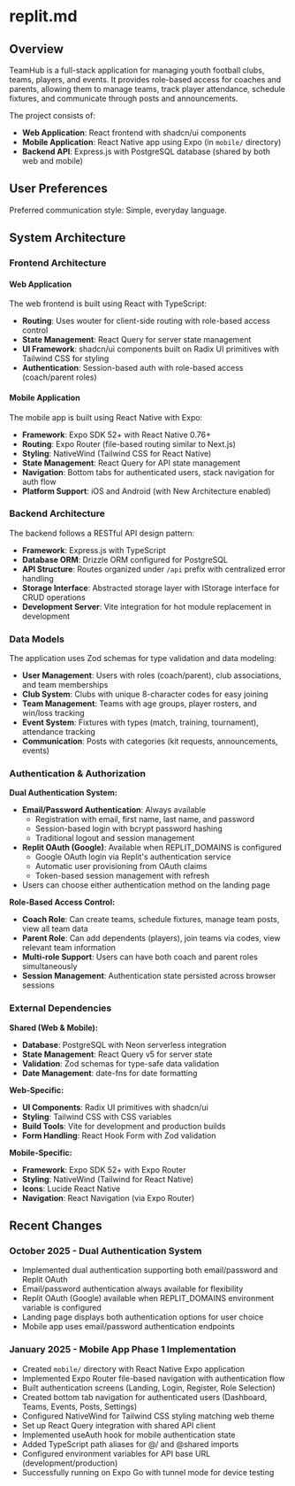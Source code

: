 # replit.md

## Overview

TeamHub is a full-stack application for managing youth football clubs, teams, players, and events. It provides role-based access for coaches and parents, allowing them to manage teams, track player attendance, schedule fixtures, and communicate through posts and announcements.

The project consists of:
- **Web Application**: React frontend with shadcn/ui components
- **Mobile Application**: React Native app using Expo (in `mobile/` directory)
- **Backend API**: Express.js with PostgreSQL database (shared by both web and mobile)

## User Preferences

Preferred communication style: Simple, everyday language.

## System Architecture

### Frontend Architecture

#### Web Application
The web frontend is built using React with TypeScript:

- **Routing**: Uses wouter for client-side routing with role-based access control
- **State Management**: React Query for server state management
- **UI Framework**: shadcn/ui components built on Radix UI primitives with Tailwind CSS for styling
- **Authentication**: Session-based auth with role-based access (coach/parent roles)

#### Mobile Application
The mobile app is built using React Native with Expo:

- **Framework**: Expo SDK 52+ with React Native 0.76+
- **Routing**: Expo Router (file-based routing similar to Next.js)
- **Styling**: NativeWind (Tailwind CSS for React Native)
- **State Management**: React Query for API state management
- **Navigation**: Bottom tabs for authenticated users, stack navigation for auth flow
- **Platform Support**: iOS and Android (with New Architecture enabled)

### Backend Architecture

The backend follows a RESTful API design pattern:

- **Framework**: Express.js with TypeScript
- **Database ORM**: Drizzle ORM configured for PostgreSQL
- **API Structure**: Routes organized under `/api` prefix with centralized error handling
- **Storage Interface**: Abstracted storage layer with IStorage interface for CRUD operations
- **Development Server**: Vite integration for hot module replacement in development

### Data Models

The application uses Zod schemas for type validation and data modeling:

- **User Management**: Users with roles (coach/parent), club associations, and team memberships
- **Club System**: Clubs with unique 8-character codes for easy joining
- **Team Management**: Teams with age groups, player rosters, and win/loss tracking
- **Event System**: Fixtures with types (match, training, tournament), attendance tracking
- **Communication**: Posts with categories (kit requests, announcements, events)

### Authentication & Authorization

**Dual Authentication System:**
- **Email/Password Authentication**: Always available
  - Registration with email, first name, last name, and password
  - Session-based login with bcrypt password hashing
  - Traditional logout and session management
- **Replit OAuth (Google)**: Available when REPLIT_DOMAINS is configured
  - Google OAuth login via Replit's authentication service
  - Automatic user provisioning from OAuth claims
  - Token-based session management with refresh
- Users can choose either authentication method on the landing page

**Role-Based Access Control:**
- **Coach Role**: Can create teams, schedule fixtures, manage team posts, view all team data
- **Parent Role**: Can add dependents (players), join teams via codes, view relevant team information
- **Multi-role Support**: Users can have both coach and parent roles simultaneously
- **Session Management**: Authentication state persisted across browser sessions

### External Dependencies

**Shared (Web & Mobile):**
- **Database**: PostgreSQL with Neon serverless integration
- **State Management**: React Query v5 for server state
- **Validation**: Zod schemas for type-safe data validation
- **Date Management**: date-fns for date formatting

**Web-Specific:**
- **UI Components**: Radix UI primitives with shadcn/ui
- **Styling**: Tailwind CSS with CSS variables
- **Build Tools**: Vite for development and production builds
- **Form Handling**: React Hook Form with Zod validation

**Mobile-Specific:**
- **Framework**: Expo SDK 52+ with Expo Router
- **Styling**: NativeWind (Tailwind for React Native)
- **Icons**: Lucide React Native
- **Navigation**: React Navigation (via Expo Router)

## Recent Changes

### October 2025 - Dual Authentication System
- Implemented dual authentication supporting both email/password and Replit OAuth
- Email/password authentication always available for flexibility
- Replit OAuth (Google) available when REPLIT_DOMAINS environment variable is configured
- Landing page displays both authentication options for user choice
- Mobile app uses email/password authentication endpoints

### January 2025 - Mobile App Phase 1 Implementation
- Created `mobile/` directory with React Native Expo application
- Implemented Expo Router file-based navigation with authentication flow
- Built authentication screens (Landing, Login, Register, Role Selection)
- Created bottom tab navigation for authenticated users (Dashboard, Teams, Events, Posts, Settings)
- Configured NativeWind for Tailwind CSS styling matching web theme
- Set up React Query integration with shared API client
- Implemented useAuth hook for mobile authentication state
- Added TypeScript path aliases for @/ and @shared imports
- Configured environment variables for API base URL (development/production)
- Successfully running on Expo Go with tunnel mode for device testing